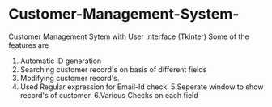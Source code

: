 # Customer-Management-System-
Customer Management Sytem with User Interface (Tkinter)
Some of the features are 
 1. Automatic ID generation
 2. Searching customer record's on basis of different fields
 3. Modifying customer record's.
 4. Used Regular expression for Email-Id check.
 5.Seperate window to show record's of customer.
 6.Various Checks on each field

